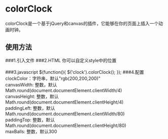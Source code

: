 # colorClock
colorClock是一个基于jQuery和canvas的插件，它能够在你的页面上插入一个动画时钟。
## 使用方法
###1.引入文件
    <script src="colorClock.js"></script> 
###2.HTML
    <canvas id="clock" style="right:0; bottom:0"></canvas>
你可以自定义style中的位置<br><br>
###3.javascript
        $(function(){
	    $('clock').colorClock();
	});
###4.配置
clockColor：字符串，默认"rgb(200,200,200)"<br>
canvasWidth: 整数，默认Math.round(document.documentElement.clientWidth/4)<br>
canvasHeight: 整数，默认Math.round(document.documentElement.clientHeight/4)<br>
paddingLeft: 整数，默认Math.round(document.documentElement.clientWidth/80)<br>
paddingTop: 整数，默认Math.round(document.documentElement.clientHeight/80)<br>
maxBalls: 整数，默认300

